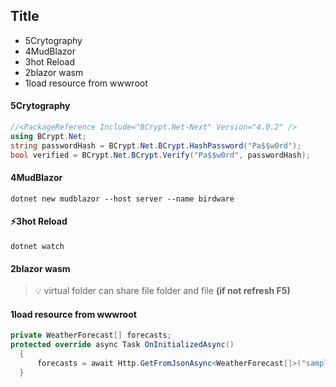 ## Title
- 5Crytography
- 4MudBlazor
- 3hot Reload
- 2blazor wasm
- 1load resource from wwwroot
#### 5Crytography
```cs
//<PackageReference Include="BCrypt.Net-Next" Version="4.0.2" />
using BCrypt.Net;
string passwordHash = BCrypt.Net.BCrypt.HashPassword("Pa$$w0rd");
bool verified = BCrypt.Net.BCrypt.Verify("Pa$$w0rd", passwordHash);
```
#### 4MudBlazor
```shell
dotnet new mudblazor --host server --name birdware
```
#### ⚡3hot Reload
```shell
dotnet watch
```
#### 2blazor wasm 
> 💡 virtual folder  can share file folder and file **(if not refresh F5)**
#### 1load resource from wwwroot
```c#
private WeatherForecast[] forecasts;
protected override async Task OnInitializedAsync()
  {
      forecasts = await Http.GetFromJsonAsync<WeatherForecast[]>("sample-data/weather.json");
  }
```
